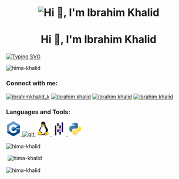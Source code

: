 <h1 align="center">
  <img src="https://raw.githubusercontent.com/Ibrahim Khalid/Ibrahim Khalid/master/name.svg" alt="Hi 👋, I'm Ibrahim Khalid" />
</h1>



<h1 align="center">Hi 👋, I'm Ibrahim Khalid</h1>
<a href="https://git.io/typing-svg"><img align="center" src="https://readme-typing-svg.demolab.com?font=Fira+Code&pause=1000&color=0F4752&width=435&lines=Machine+Learning+Engineer" alt="Typing SVG" /></a>

<p align="left"> <img src="https://komarev.com/ghpvc/?username=hima-khalid&label=Profile%20views&color=0e75b6&style=flat" alt="hima-khalid" /> </p>

<h3 align="left">Connect with me:</h3>
<p align="left">
<a href="https://twitter.com/ibrahimkhalid_k" target="blank"><img align="center" src="https://raw.githubusercontent.com/rahuldkjain/github-profile-readme-generator/master/src/images/icons/Social/twitter.svg" alt="ibrahimkhalid_k" height="30" width="40" /></a>
<a href="https://linkedin.com/in/ibrahim-khalid-b03261242" target="blank"><img align="center" src="https://raw.githubusercontent.com/rahuldkjain/github-profile-readme-generator/master/src/images/icons/Social/linked-in-alt.svg" alt="ibrahim khalid" height="30" width="40" /></a>
<a href="https://fb.com/ibrahim khalid" target="blank"><img align="center" src="https://raw.githubusercontent.com/rahuldkjain/github-profile-readme-generator/master/src/images/icons/Social/facebook.svg" alt="ibrahim khalid" height="30" width="40" /></a>
<a href="https://www.leetcode.com/ibrahim__khalid" target="blank"><img align="center" src="https://raw.githubusercontent.com/rahuldkjain/github-profile-readme-generator/master/src/images/icons/Social/leet-code.svg" alt="ibrahim khalid" height="30" width="40" /></a>
</p>

<h3 align="left">Languages and Tools:</h3>
<p align="left"> <a href="https://www.w3schools.com/cpp/" target="_blank" rel="noreferrer"> <img src="https://raw.githubusercontent.com/devicons/devicon/master/icons/cplusplus/cplusplus-original.svg" alt="cplusplus" width="40" height="40"/> </a> <a href="https://git-scm.com/" target="_blank" rel="noreferrer"> <img src="https://www.vectorlogo.zone/logos/git-scm/git-scm-icon.svg" alt="git" width="40" height="40"/> </a> <a href="https://www.linux.org/" target="_blank" rel="noreferrer"> <img src="https://raw.githubusercontent.com/devicons/devicon/master/icons/linux/linux-original.svg" alt="linux" width="40" height="40"/> </a> <a href="https://pandas.pydata.org/" target="_blank" rel="noreferrer"> <img src="https://raw.githubusercontent.com/devicons/devicon/2ae2a900d2f041da66e950e4d48052658d850630/icons/pandas/pandas-original.svg" alt="pandas" width="40" height="40"/> </a> <a href="https://www.python.org" target="_blank" rel="noreferrer"> <img src="https://raw.githubusercontent.com/devicons/devicon/master/icons/python/python-original.svg" alt="python" width="40" height="40"/> </a> </p>

  <p>
  <img align="center" src="https://github-readme-stats.vercel.app/api/top-langs/?username=hima-khalid&theme=tokyonight&show_icons=true&locale=en&layout=compact" alt="hima-khalid" /></p>

<p>&nbsp;<img align="center" src="https://github-readme-stats.vercel.app/api?username=hima-khalid&theme=tokyonight&show_icons=true&locale=en" alt="hima-khalid" /></p>

<p><img align="center" src="https://github-readme-streak-stats.herokuapp.com/?user=hima-khalid&theme=tokyonight" alt="hima-khalid" /></p>
